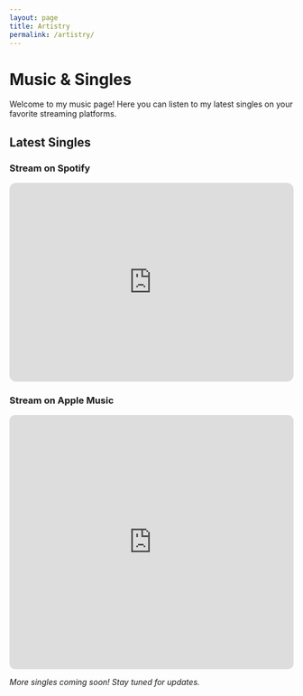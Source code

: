 ```yaml
---
layout: page
title: Artistry
permalink: /artistry/
---
```


# Music & Singles

Welcome to my music page! Here you can listen to my latest singles on your favorite streaming platforms.

## Latest Singles

### Stream on Spotify
<iframe style="border-radius:12px" src="https://open.spotify.com/embed/artist/4V2A65rOlzR60eLXWlvV8B?utm_source=generator&theme=0" width="100%" height="352" frameBorder="0" allowfullscreen="" allow="autoplay; clipboard-write; encrypted-media; fullscreen; picture-in-picture" loading="lazy"></iframe>

### Stream on Apple Music
<iframe allow="autoplay *; encrypted-media *; fullscreen *; clipboard-write" frameborder="0" height="450" style="width:100%;max-width:660px;overflow:hidden;border-radius:10px;" sandbox="allow-forms allow-popups allow-same-origin allow-scripts allow-storage-access-by-user-activation allow-top-navigation-by-user-activation" src="https://embed.music.apple.com/ca/artist/mohamad-jad-chaker/1824209663"></iframe>

*More singles coming soon! Stay tuned for updates.*